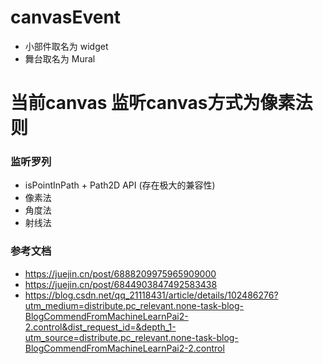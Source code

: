 # canvasEvent
* 小部件取名为 widget
* 舞台取名为 Mural

# 当前canvas 监听canvas方式为像素法则

### 监听罗列
* isPointInPath + Path2D  API (存在极大的兼容性)
* 像素法
* 角度法
* 射线法

### 参考文档
* https://juejin.cn/post/6888209975965909000
* https://juejin.cn/post/6844903847492583438
* https://blog.csdn.net/qq_21118431/article/details/102486276?utm_medium=distribute.pc_relevant.none-task-blog-BlogCommendFromMachineLearnPai2-2.control&dist_request_id=&depth_1-utm_source=distribute.pc_relevant.none-task-blog-BlogCommendFromMachineLearnPai2-2.control